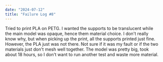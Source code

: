```yaml
---
date: "2024-07-12"
title: "Failure Log #8"
---
```


Tried to print PLA on PETG. I wanted the supports to be translucent while the main model was opaque, hence them material choice. I don't really know why, but when picking up the print, all the supports printed just fine. However, the PLA just was not there. Not sure if it was my fault or if the two materials just don't mesh well together. The model was pretty big, took about 18 hours, so I don't want to run another test and waste more material.